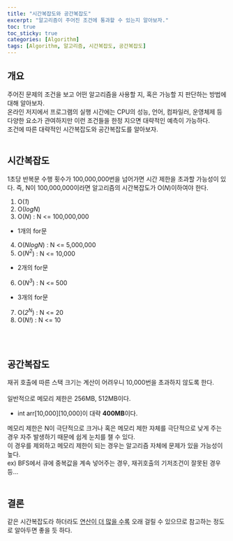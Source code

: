 ```yaml
---
title: "시간복잡도와 공간복잡도"
excerpt: "알고리즘이 주어진 조건에 통과할 수 있는지 알아보자."
toc: true
toc_sticky: true
categories: [Algorithm]
tags: [Algorithm, 알고리즘, 시간복잡도, 공간복잡도]
---
```


## 개요
주어진 문제의 조건을 보고 어떤 알고리즘을 사용할 지, 혹은 가능할 지 판단하는 방법에 대해 알아보자. <br>
온라인 저지에서 프로그램의 실행 시간에는 CPU의 성능, 언어, 컴파일러, 운영체제 등 다양한 요소가 관여하지만 이런 조건들을 한정 지으면 대략적인 예측이 가능하다. <br>
조건에 따른 대략적인 시간복잡도와 공간복잡도를 알아보자. 
<br>
<br>

## 시간복잡도
1초당 반복문 수행 횟수가 100,000,000번을 넘어가면 시간 제한을 초과할 가능성이 있다. 즉, N이 100,000,000이라면 알고리즘의 시간복잡도가 O(*N*)이하여야 한다.

1. O(*1*)
2. O(*logN*)
3. O(*N*) : N <= 100,000,000
- 1개의 for문
4. O(*NlogN*) : N <= 5,000,000
5. O(*N<sup>2</sup>*) : N <= 10,000
- 2개의 for문
6. O(*N<sup>3</sup>*) : N <= 500
- 3개의 for문
7. O(*2<sup>N</sup>*) : N <= 20
8. O(*N!*) : N <= 10

<br>
<br>

## 공간복잡도

재귀 호출에 따른 스택 크기는 계산이 어려우니 10,000번을 초과하지 않도록 한다. <br> <br>
일반적으로 메모리 제한은 256MB, 512MB이다.
- int arr[10,000][10,000]이 대략 **400MB**이다.

메모리 제한은 N이 극단적으로 크거나 혹은 메모리 제한 자체를 극단적으로 낮게 주는 경우 자주 발생하기 때문에 쉽게 눈치를 챌 수 있다. <br>
이 경우를 제외하고 메모리 제한이 되는 경우는 알고리즘 자체에 문제가 있을 가능성이 높다. <br>
ex) BFS에서 큐에 중복값을 계속 넣어주는 경우, 재귀호출의 기저조건이 잘못된 경우 등...
<br>
<br>

## 결론
같은 시간복잡도라 하더라도 <acronym title="입출력 최적화를 하지 않았거나 재귀함수의 함수 호출 비용 등...">연산이 더 많을 수록</acronym> 오래 걸릴 수 있으므로 참고하는 정도로 알아두면 좋을 듯 하다.